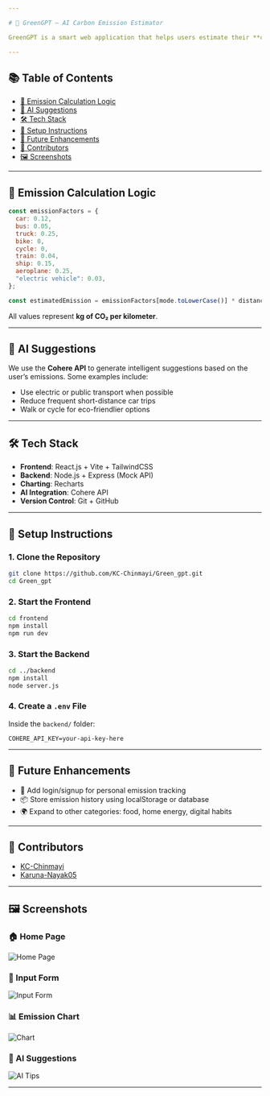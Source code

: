 ```yaml
---

# 🌱 GreenGPT – AI Carbon Emission Estimator

GreenGPT is a smart web application that helps users estimate their **carbon emissions** based on travel distance and transportation mode. It also provides **AI-powered suggestions** using the **Cohere API** to reduce environmental impact.

---
```


## 📚 Table of Contents

* [🧮 Emission Calculation Logic](#-emission-calculation-logic)
* [🧠 AI Suggestions](#-ai-suggestions)
* [🛠 Tech Stack](#-tech-stack)
* [🧪 Setup Instructions](#-setup-instructions)
* [🔮 Future Enhancements](#-future-enhancements)
* [👥 Contributors](#-contributors)
* [🖼️ Screenshots](#️-screenshots)

---

## 🧮 Emission Calculation Logic

```js
const emissionFactors = {
  car: 0.12,
  bus: 0.05,
  truck: 0.25,
  bike: 0,
  cycle: 0,
  train: 0.04,
  ship: 0.15,
  aeroplane: 0.25,
  "electric vehicle": 0.03,
};

const estimatedEmission = emissionFactors[mode.toLowerCase()] * distance;
```

All values represent **kg of CO₂ per kilometer**.

---

## 🧠 AI Suggestions

We use the **Cohere API** to generate intelligent suggestions based on the user’s emissions.
Some examples include:

* Use electric or public transport when possible
* Reduce frequent short-distance car trips
* Walk or cycle for eco-friendlier options

---

## 🛠 Tech Stack

* **Frontend**: React.js + Vite + TailwindCSS
* **Backend**: Node.js + Express (Mock API)
* **Charting**: Recharts
* **AI Integration**: Cohere API
* **Version Control**: Git + GitHub

---

## 🧪 Setup Instructions

### 1. Clone the Repository

```bash
git clone https://github.com/KC-Chinmayi/Green_gpt.git
cd Green_gpt
```

### 2. Start the Frontend

```bash
cd frontend
npm install
npm run dev
```

### 3. Start the Backend

```bash
cd ../backend
npm install
node server.js
```

### 4. Create a `.env` File

Inside the `backend/` folder:

```env
COHERE_API_KEY=your-api-key-here
```

---

## 🔮 Future Enhancements

* 🔐 Add login/signup for personal emission tracking
* 📦 Store emission history using localStorage or database
* 🌍 Expand to other categories: food, home energy, digital habits

---

## 👥 Contributors

* [KC-Chinmayi](https://github.com/KC-Chinmayi)
* [Karuna-Nayak05](https://github.com/Karuna-Nayak05)

---

## 🖼️ Screenshots


### 🏠 Home Page
![Home Page](./assets/home.png)

### 📝 Input Form
![Input Form](./assets/form.png)

### 📊 Emission Chart
![Chart](./assets/chart.png)

### 🤖 AI Suggestions
![AI Tips](./assets/ai-tips.png)


---

